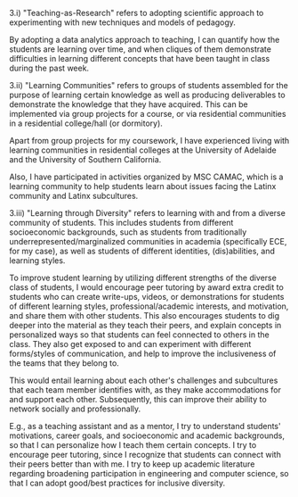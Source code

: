 3.i)
"Teaching-as-Research" refers to adopting scientific approach to experimenting with new techniques and models of pedagogy.

By adopting a data analytics approach to teaching, I can quantify how the students are learning over time, and when cliques of them demonstrate difficulties in learning different concepts that have been taught in class during the past week.

3.ii)
"Learning Communities" refers to groups of students assembled for the purpose of learning certain knowledge as well as producing deliverables to demonstrate the knowledge that they have acquired. This can be implemented via group projects for a course, or via residential communities in a residential college/hall (or dormitory).

Apart from group projects for my coursework, I have experienced living with learning communities in residential colleges at the University of Adelaide and the University of Southern California.

Also, I have participated in activities organized by MSC CAMAC, which is a learning community to help students learn about issues facing the Latinx community and Latinx subcultures.    

3.iii)
"Learning through Diversity" refers to learning with and from a diverse community of students. This includes students from different socioeconomic backgrounds, such as students from traditionally underrepresented/marginalized communities in academia (specifically ECE, for my case), as well as students of different identities, (dis)abilities, and learning styles.

To improve student learning by utilizing different strengths of the diverse class of students, I would encourage peer tutoring by award extra credit to students who can create write-ups, videos, or demonstrations for students of different learning styles, professional/academic interests, and motivation, and share them with other students. This also encourages students to dig deeper into the material as they teach their peers, and explain concepts in personalized ways so that students can feel connected to others in the class. They also get exposed to and can experiment with different forms/styles of communication, and help to improve the inclusiveness of the teams that they belong to.

This would entail learning about each other's challenges and subcultures that each team member identifies with, as they make accommodations for and support each other. Subsequently, this can improve their ability to network socially and professionally.

E.g., as a teaching assistant and as a mentor, I try to understand students' motivations, career goals, and socioeconomic and academic backgrounds, so that I can personalize how I teach them certain concepts. I try to encourage peer tutoring, since I recognize that students can connect with their peers better than with me. I try to keep up academic literature regarding broadening participation in engineering and computer science, so that I can adopt good/best practices for inclusive diversity.
